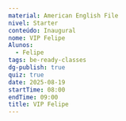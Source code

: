 ```yaml
---
material: American English File
nivel: Starter
conteúdo: Inaugural
nome: VIP Felipe
Alunos:
  - Felipe
tags: be-ready-classes
dg-publish: true
quiz: true
date: 2025-08-19
startTime: 08:00
endTime: 09:00
title: VIP Felipe
---
```

